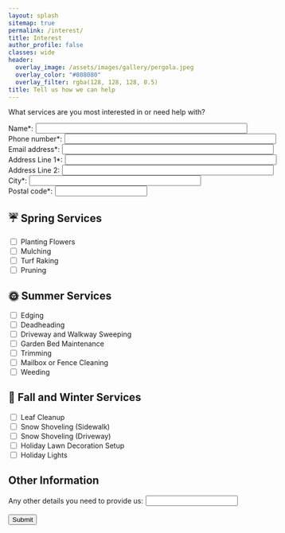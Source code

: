 ```yaml
---
layout: splash
sitemap: true
permalink: /interest/
title: Interest
author_profile: false
classes: wide
header:
  overlay_image: /assets/images/gallery/pergola.jpeg
  overlay_color: "#808080"
  overlay_filter: rgba(128, 128, 128, 0.5)
title: Tell us how we can help
---
```


What services are you most interested in or need help with?

<form action="https://submit-form.com/iV8qSMvgF" method="POST">
  <div style="display: flex; align-items: center; gap: 5px;"><label for="name" style="white-space:nowrap">Name*:</label><input type="textbox" id="name" name="name" size="50" required/></div>
  <div style="display: flex; align-items: center; gap: 5px;"><label for="phone" style="white-space:nowrap">Phone number*:</label><input type="textbox" id="phone" name="phone" size="50" required/></div>
  <div style="display: flex; align-items: center; gap: 5px;"><label for="email" style="white-space:nowrap">Email address*:</label><input type="textbox" id="email" name="email" size="50" required/></div>
  <div style="display: flex; align-items: center; gap: 5px;"><label for="street_line1" style="white-space:nowrap">Address Line 1*:</label><input type="textbox" id="street_line1" name="street_line1" size="50" required/></div>
  <div style="display: flex; align-items: center; gap: 5px;"><label for="street_line2" style="white-space:nowrap">Address Line 2:</label><input type="textbox" id="street_line2" name="street_line2" size="50"/></div>
  <div style="display: flex; align-items: center; gap: 5px;"><label for="city" style="white-space:nowrap">City*:</label><input type="textbox" id="city" name="city" size="40" required/></div>
  <div style="display: flex; align-items: center; gap: 5px;"><label for="postal" style="white-space:nowrap">Postal code*:</label><input type="textbox" id="postal" name="postal" size="20" required/></div>
  <h2>☔️ Spring Services</h2>
  <div style="display: flex; align-items: center; gap: 5px;"><input type="checkbox" id="planting" name="planting" /><label for="planting">Planting Flowers</label></div>
  <div style="display: flex; align-items: center; gap: 5px;"><input type="checkbox" id="mulching" name="mulching" /><label for="mulching">Mulching</label></div>
  <div style="display: flex; align-items: center; gap: 5px;"><input type="checkbox" id="turf" name="turf" /><label for="turf">Turf Raking</label></div>
  <div style="display: flex; align-items: center; gap: 5px;"><input type="checkbox" id="pruning" name="pruning" /><label for="pruning">Pruning</label></div>
  <h2>🌞 Summer Services</h2>
  <div style="display: flex; align-items: center; gap: 5px;"><input type="checkbox" id="edging" name="edging" /><label for="edging">Edging</label></div>
  <div style="display: flex; align-items: center; gap: 5px;"><input type="checkbox" id="deadheading" name="deadheading" /><label for="deadheading">Deadheading</label></div>
  <div style="display: flex; align-items: center; gap: 5px;"><input type="checkbox" id="sweeping" name="sweeping" /><label for="sweeping">Driveway and Walkway Sweeping</label></div>
  <div style="display: flex; align-items: center; gap: 5px;"><input type="checkbox" id="garden-maintenance" name="garden-maintenance" /><label for="garden-maintenance">Garden Bed Maintenance</label></div>
  <div style="display: flex; align-items: center; gap: 5px;"><input type="checkbox" id="trimming" name="trimming" /><label for="trimming">Trimming</label></div>
  <div style="display: flex; align-items: center; gap: 5px;"><input type="checkbox" id="mailbox" name="mailbox" /><label for="mailbox">Mailbox or Fence Cleaning</label></div>
  <div style="display: flex; align-items: center; gap: 5px;"><input type="checkbox" id="weeding" name="weeding" /><label for="weeding">Weeding</label></div>
  <h2>🍁 Fall and Winter Services</h2>
  <div style="display: flex; align-items: center; gap: 5px;"><input type="checkbox" id="leaf_cleanup" name="leaf_cleanup" /><label for="leaf_cleanup">Leaf Cleanup</label></div>
  <div style="display: flex; align-items: center; gap: 5px;"><input type="checkbox" id="shovel-sidewalk" name="shovel-sidewalk" /><label for="shovel-sidewalk">Snow Shoveling (Sidewalk)</label></div>
  <div style="display: flex; align-items: center; gap: 5px;"><input type="checkbox" id="shovel-driveway" name="shovel-driveway" /><label for="shovel-driveway">Snow Shoveling (Driveway)</label></div>
  <div style="display: flex; align-items: center; gap: 5px;"><input type="checkbox" id="holiday-decorations" name="holiday-decorations" /><label for="holiday-decorations">Holiday Lawn Decoration Setup</label></div>
  <div style="display: flex; align-items: center; gap: 5px;"><input type="checkbox" id="holiday-lights" name="holiday-lights" /><label for="holiday-lights">Holiday Lights</label></div>
  <h2>Other Information</h2>
  <div style="display: flex; align-items: center; gap: 5px;"><label for="message">Any other details you need to provide us:</label><input type="textarea" rows="3" id="message" name="message" /></div>
  <br/>
  <div class="g-recaptcha" data-sitekey="6LesBo0rAAAAABfJVbVS8nHc6J-hsQ2MAsaG_M9q"></div>
  <button type="submit">Submit</button>
</form>
